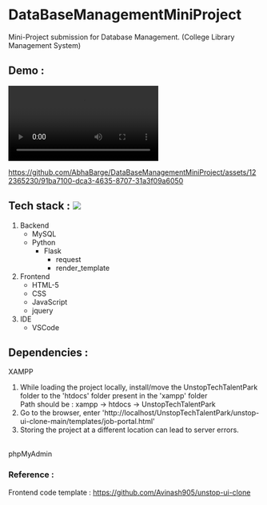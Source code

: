 # DataBaseManagementMiniProject
Mini-Project submission for Database Management. (College Library Management System)

## Demo :
<video>
  <source src="DBMSdemo.mp4" type="video/mp4">
</video>

  

https://github.com/AbhaBarge/DataBaseManagementMiniProject/assets/122365230/91ba7100-dca3-4635-8707-31a3f09a6050


## Tech stack : <img src="https://skillicons.dev/icons?i=py,mysql,flask,html,jquery,js,css,vscode" />
1. Backend
   - MySQL
   - Python
      - Flask
        - request
        - render_template
3. Frontend
   - HTML-5
   - CSS
   - JavaScript
    - jquery
4. IDE 
   - VSCode

## Dependencies : <img src >
XAMPP<br>
1. While loading the project locally, install/move the UnstopTechTalentPark folder to the 'htdocs' folder present in the 'xampp' folder<br>
    Path should be : xampp -> htdocs -> UnstopTechTalentPark
2. Go to the browser, enter 'http://localhost/UnstopTechTalentPark/unstop-ui-clone-main/templates/job-portal.html'
3. Storing the project at a different location can lead to server errors.
<br>
phpMyAdmin

### Reference :
Frontend code template : https://github.com/Avinash905/unstop-ui-clone

